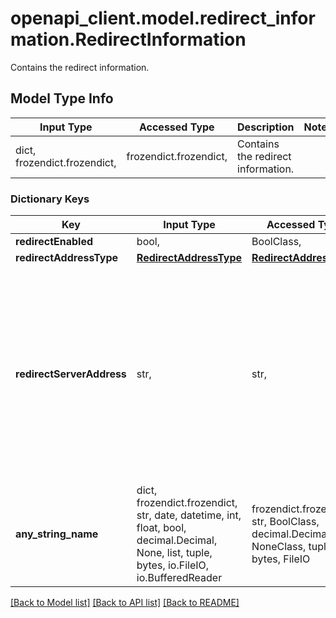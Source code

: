 # openapi_client.model.redirect_information.RedirectInformation

Contains the redirect information.

## Model Type Info
Input Type | Accessed Type | Description | Notes
------------ | ------------- | ------------- | -------------
dict, frozendict.frozendict,  | frozendict.frozendict,  | Contains the redirect information. | 

### Dictionary Keys
Key | Input Type | Accessed Type | Description | Notes
------------ | ------------- | ------------- | ------------- | -------------
**redirectEnabled** | bool,  | BoolClass,  | Indicates the redirect is enable. | [optional] 
**redirectAddressType** | [**RedirectAddressType**](RedirectAddressType.md) | [**RedirectAddressType**](RedirectAddressType.md) |  | [optional] 
**redirectServerAddress** | str,  | str,  | Indicates the address of the redirect server. If \&quot;redirectAddressType\&quot; attribute indicates the IPV4_ADDR, the encoding is the same as the Ipv4Addr data type defined in 3GPP TS 29.571.If \&quot;redirectAddressType\&quot; attribute indicates the IPV6_ADDR, the encoding is the same as the Ipv6Addr data type defined in 3GPP TS 29.571.If \&quot;redirectAddressType\&quot; attribute indicates the URL or SIP_URI, the encoding is the same as the Uri data type defined in 3GPP TS 29.571.  | [optional] 
**any_string_name** | dict, frozendict.frozendict, str, date, datetime, int, float, bool, decimal.Decimal, None, list, tuple, bytes, io.FileIO, io.BufferedReader | frozendict.frozendict, str, BoolClass, decimal.Decimal, NoneClass, tuple, bytes, FileIO | any string name can be used but the value must be the correct type | [optional]

[[Back to Model list]](../../README.md#documentation-for-models) [[Back to API list]](../../README.md#documentation-for-api-endpoints) [[Back to README]](../../README.md)

